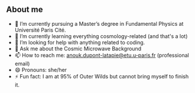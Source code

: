 ## About me

- 🔭 I’m currently pursuing a Master’s degree in Fundamental Physics at Université Paris Cité.
- 🌱 I’m currently learning everything cosmology-related (and that's a lot)
- 🤔 I’m looking for help with anything related to coding.
- 💬 Ask me about the Cosmic Microwave Background
- 📫 How to reach me: anouk.dupont-latapie@etu.u-paris.fr (professional email)
- 😄 Pronouns: she/her
- ⚡ Fun fact: I am at 95% of Outer Wilds but cannot bring myself to finish it.
